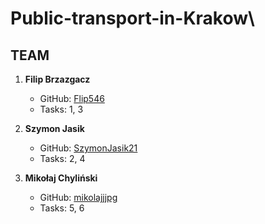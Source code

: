 # Public-transport-in-Krakow\

## TEAM

1. **Filip Brzazgacz**  
   - GitHub: [Flip546](https://github.com/Flip546)  
   - Tasks: 1, 3

2. **Szymon Jasik**  
   - GitHub: [SzymonJasik21](https://github.com/SzymonJasik21)  
   - Tasks: 2, 4

3. **Mikołaj Chyliński**  
   - GitHub: [mikolajjjpg](https://github.com/mikolajjjpg)  
   - Tasks: 5, 6
